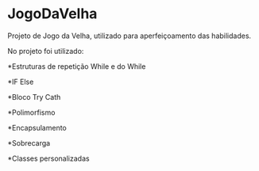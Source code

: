 # JogoDaVelha
Projeto de Jogo da Velha, utilizado para aperfeiçoamento das habilidades.

 No projeto foi utilizado:

*Estruturas de repetição While e do While

*IF Else

*Bloco Try Cath

*Polimorfismo

*Encapsulamento

*Sobrecarga

*Classes personalizadas
